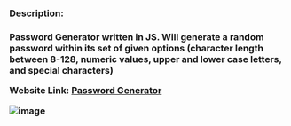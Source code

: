 <h3>Description:<br> <h3>

Password Generator written in JS. Will generate a random password within its set of given options (character length between 8-128, numeric values, upper and lower case letters, and special characters) 

 Website Link:
[Password Generator](https://cariasj.github.io/passgen/)
<br>
  
![image](https://user-images.githubusercontent.com/25235663/149672746-bb6c9ef1-3ea5-42fe-8b98-2385189b53e7.png)
